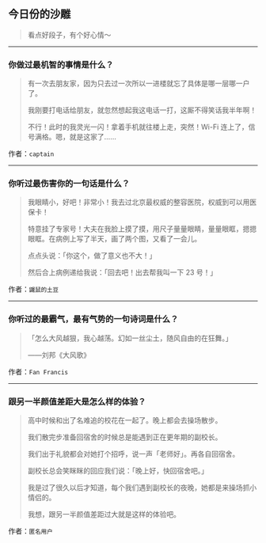 ## 今日份的沙雕

> 看点好段子，有个好心情～


 
---

### 你做过最机智的事情是什么？

> 有一次去朋友家，因为只去过一次所以一进楼就忘了具体是哪一层哪一户了。
> 
> 我刚要打电话给朋友，就忽然想起我这电话一打，这厮不得笑话我半年啊！
> 
> 不行！此时的我灵光一闪！拿着手机就往楼上走，突然！Wi-Fi 连上了，信号满格。嗯，就是这家了……


作者：`captain`

---

### 你听过最伤害你的一句话是什么？

> 我眼睛小，好吧！非常小！我去过北京最权威的整容医院，权威到可以用医保卡！
> 
> 特意挂了专家号！大夫在我脸上摸了摸，用尺子量量眼睛，量量眼眶，摁摁眼眶。在病例上写了半天，画了两个图，又看了一会儿。
> 
> 点点头说：「你这个，做了意义也不大！」
> 
> 然后合上病例递给我说：「回去吧！出去帮我叫一下 23 号！」


作者：`鼹鼠的土豆`

---

### 你听过的最霸气，最有气势的一句诗词是什么？

> 「怎么大风越狠，我心越荡。幻如一丝尘土，随风自由的在狂舞。」
> 
> ——刘邦《大风歌》


作者：`Fan Francis`

---

### 跟另一半颜值差距大是怎么样的体验？

> 高中时候和出了名难追的校花在一起了。晚上都会去操场散步。
> 
> 我们散完步准备回宿舍的时候总是能遇到正在更年期的副校长。
> 
> 我们出于礼貌都会对她打个招呼，说一声「老师好」。再各自回宿舍。
> 
> 副校长总会笑眯眯的回应我们说：「晚上好，快回宿舍吧。」
> 
> 我是过了很久以后才知道，每个我们遇到副校长的夜晚，她都是来操场抓小情侣的。
> 
> 我想，跟另一半颜值差距过大就是这样的体验吧。


作者：`匿名用户`